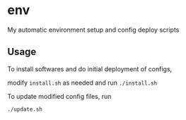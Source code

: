 # env
My automatic environment setup and config deploy scripts

## Usage
To install softwares and do initial deployment of configs,

modify `install.sh` as needed and run `./install.sh`


To update modified config files, run

`./update.sh`
